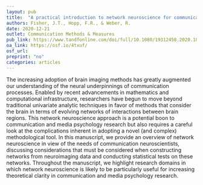 ```yaml
---
layout: pub
title:  "A practical introduction to network neuroscience for communication researchers"
authors: Fisher, J.T., Hopp, F.R., & Weber, R.
date: 2020-12-21
outlet: Communication Methods & Measures
pub_link: https://www.tandfonline.com/doi/full/10.1080/19312458.2020.1860206
oa_link: https://osf.io/4txuf/
osf_url: 
preprint: "no"
categories: articles
---
```


The increasing adoption of brain imaging methods has greatly augmented our understanding of the neural underpinnings of communication processes. Enabled by recent advancements in mathematics and computational infrastructure, researchers have begun to move beyond traditional univariate analytic techniques in favor of methods that consider the brain in terms of evolving networks of interactions between brain regions. This network neuroscience approach is a potential boon to communication and media psychology research but also requires a careful look at the complications inherent in adopting a novel (and complex) methodological tool. In this manuscript, we provide an overview of network neuroscience in view of the needs of communication neuroscientists, discussing considerations that must be considered when constructing networks from neuroimaging data and conducting statistical tests on these networks. Throughout the manuscript, we highlight research domains in which network neuroscience is likely to be particularly useful for increasing theoretical clarity in communication and media psychology research.
